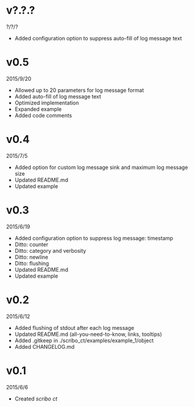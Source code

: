 # v?.?.?
?/?/?
- Added configuration option to suppress auto-fill of log message text

# v0.5
2015/9/20
- Allowed up to 20 parameters for log message format
- Added auto-fill of log message text
- Optimized implementation
- Expanded example
- Added code comments

# v0.4
2015/7/5
- Added option for custom log message sink and maximum log message size
- Updated README.md
- Updated example

# v0.3
2015/6/19
- Added configuration option to suppress log message: timestamp
- Ditto: counter
- Ditto: category and verbosity
- Ditto: newline
- Ditto: flushing
- Updated README.md
- Updated example

# v0.2
2015/6/12
- Added flushing of stdout after each log message
- Updated README.md (all-you-need-to-know, links, tooltips)
- Added .gitkeep in ./scribo_ct/examples/example_1/object
- Added CHANGELOG.md

# v0.1
2015/6/6
- Created *scribo ct*